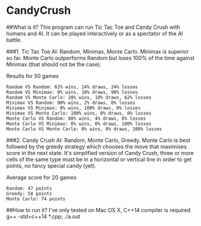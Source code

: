 # CandyCrush
##What is it?
This program can run Tic Tac Toe and Candy Crush with humans and AI. It can be played interactively or as a spectator of the AI battle.

###1. Tic Tac Toe
AI: Random, Minimax, Monte Carlo. Minimax is superior so far. Monte Carlo outperforms Random but loses 100% of the time against Minimax (that should not be the case).

Results for 50 games

	Random VS Random: 62% wins, 14% draws, 24% losses
	Random VS Minimax: 0% wins, 10% draws, 90% losses
	Random VS Monte Carlo: 28% wins, 10% draws, 62% losses
	Minimax VS Random: 98% wins, 2% draws, 0% losses
	Minimax VS Minimax: 0% wins, 100% draws, 0% losses
	Minimax VS Monte Carlo: 100% wins, 0% draws, 0% losses
	Monte Carlo VS Random: 88% wins, 4% draws, 8% losses
	Monte Carlo VS Minimax: 0% wins, 0% draws, 100% losses
	Monte Carlo VS Monte Carlo: 0% wins, 0% draws, 100% losses

###2. Candy Crush
AI: Random, Monte Carlo, Greedy. Monte Carlo is best followed by the greedy strategy which chooses the move that maximises score in the next state.
It's simplified version of Candy Crush, three or more cells of the same type must be in a horizontal or vertical line in order to get points, no fancy special candy (yet).


Average score for 20 games

	Random: 47 points
	Greedy: 58 points
	Monte Carlo: 74 points
	
	
##How to run it?
I've only tested on Mac OS X, C++14 compiler is required
g++ -std=c++14 *.cpp; ./a.out
